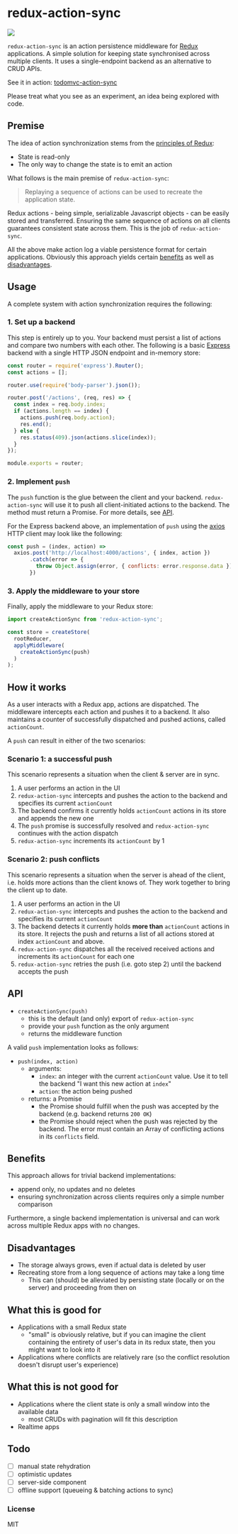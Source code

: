 # redux-action-sync

![](https://codeship.com/projects/172335/status?branch=master)

`redux-action-sync` is an action persistence middleware for [Redux][redux]
applications. A simple solution for keeping state synchronised across multiple
clients. It uses a single-endpoint backend as an alternative to CRUD APIs.

See it in action: [todomvc-action-sync][]

Please treat what you see as an experiment, an idea being explored with code.

[redux]: http://redux.js.org/
[todomvc-action-sync]: https://todomvc-action-sync.herokuapp.com/

## Premise

The idea of action synchronization stems from the [principles of
Redux](http://redux.js.org/docs/introduction/ThreePrinciples.html):

* State is read-only
* The only way to change the state is to emit an action

What follows is the main premise of `redux-action-sync`:

> Replaying a sequence of actions can be used to recreate the application state.

Redux actions - being simple, serializable Javascript objects - can be easily
stored and transferred. Ensuring the same sequence of actions on all clients
guarantees consistent state across them. This is the job of `redux-action-sync`.

All the above make action log a viable persistence format for certain
applications. Obviously this approach yields certain [benefits](#benefits) as
well as [disadvantages](#disadvantages).

## Usage

A complete system with action synchronization requires the following:

### 1. Set up a backend

This step is entirely up to you. Your backend must persist a list of actions and
compare two numbers with each other. The following is a basic [Express][express]
backend with a single HTTP JSON endpoint and in-memory store:

[express]: https://expressjs.com

```javascript
const router = require('express').Router();
const actions = [];

router.use(require('body-parser').json());

router.post('/actions', (req, res) => {
  const index = req.body.index;
  if (actions.length == index) {
    actions.push(req.body.action);
    res.end();
  } else {
    res.status(409).json(actions.slice(index));
  }
});

module.exports = router;
```

### 2. Implement `push`

The `push` function is the glue between the client and your backend.
`redux-action-sync` will use it to push all client-initiated actions to the
backend. The method must return a Promise. For more details, see [API](#api).

For the Express backend above, an implementation of `push` using the [axios][]
HTTP client may look like the following:

[axios]: https://github.com/mzabriskie/axios

```javascript
const push = (index, action) =>
  axios.post('http://localhost:4000/actions', { index, action })
       .catch(error => {
         throw Object.assign(error, { conflicts: error.response.data });
       })
```

### 3. Apply the middleware to your store

Finally, apply the middleware to your Redux store:

```javascript
import createActionSync from 'redux-action-sync';

const store = createStore(
  rootReducer,
  applyMiddleware(
    createActionSync(push)
  )
);
```

## How it works

As a user interacts with a Redux app, actions are dispatched. The middleware
intercepts each action and pushes it to a backend. It also maintains a counter
of successfully dispatched and pushed actions, called `actionCount`.

A `push` can result in either of the two scenarios:

### Scenario 1: a successful push

This scenario represents a situation when the client & server are in sync.

1. A user performs an action in the UI
2. `redux-action-sync` intercepts and pushes the action to the backend and
   specifies its current `actionCount`
3. The backend confirms it currently holds `actionCount` actions in its store
   and appends the new one
4. The `push` promise is successfully resolved and `redux-action-sync`
   continues with the action dispatch
5. `redux-action-sync` increments its `actionCount` by 1

### Scenario 2: push conflicts

This scenario represents a situation when the server is ahead of the client,
i.e. holds more actions than the client knows of. They work together to bring
the client up to date.

1. A user performs an action in the UI
2. `redux-action-sync` intercepts and pushes the action to the backend and
   specifies its current `actionCount`
3. The backend detects it currently holds **more than** `actionCount` actions in
   its store. It rejects the push and returns a list of all actions stored at
   index `actionCount` and above.
4. `redux-action-sync` dispatches all the received received actions and
   increments its `actionCount` for each one
5. `redux-action-sync` retries the push (i.e. goto step 2) until the backend
   accepts the push

## API

* `createActionSync(push)`
  * this is the default (and only) export of `redux-action-sync`
  * provide your `push` function as the only argument
  * returns the middleware function

A valid `push` implementation looks as follows:

* `push(index, action)`
  * arguments:
    * `index`: an integer with the current `actionCount` value. Use it to tell the
      backend "I want this new action at `index`"
    * `action`: the action being pushed
  * returns: a Promise
    * the Promise should fulfill when the push was accepted by the backend (e.g.
      backend returns `200 OK`)
    * the Promise should reject when the push was rejected by the backend. The
      error must contain an Array of conflicting actions in its `conflicts`
      field.

## Benefits

This approach allows for trivial backend implementations:

* append only, no updates and no deletes
* ensuring synchronization across clients requires only a simple number
  comparison

Furthermore, a single backend implementation is universal and can work across
multiple Redux apps with no changes.

## Disadvantages

* The storage always grows, even if actual data is deleted by user
* Recreating store from a long sequence of actions may take a long time
  * This can (should) be alleviated by persisting state (locally or on the
    server) and proceeding from then on

## What this is good for

* Applications with a small Redux state
  * "small" is obviously relative, but if you can imagine the client containing
    the entirety of user's data in its redux state, then you might want to look
    into it
* Applications where conflicts are relatively rare (so the conflict resolution
  doesn't disrupt user's experience)

## What this is not good for

* Applications where the client state is only a small window into the
  available data
  * most CRUDs with pagination will fit this description
* Realtime apps

## Todo

* [ ] manual state rehydration
* [ ] optimistic updates
* [ ] server-side component
* [ ] offline support (queueing & batching actions to sync)

### License

MIT
